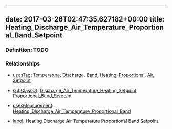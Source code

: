 
---
date: 2017-03-26T02:47:35.627182+00:00
title: Heating_Discharge_Air_Temperature_Proportional_Band_Setpoint
---
### Definition: TODO

### Relationships

* [usesTag](https://brickschema.org/schema/1.0/BrickFrame#usesTag): [Temperature](https://brickschema.org/schema/1.0/BrickTag#Temperature), [Discharge](https://brickschema.org/schema/1.0/BrickTag#Discharge), [Band](https://brickschema.org/schema/1.0/BrickTag#Band), [Heating](https://brickschema.org/schema/1.0/BrickTag#Heating), [Proportional](https://brickschema.org/schema/1.0/BrickTag#Proportional), [Air](https://brickschema.org/schema/1.0/BrickTag#Air), [Setpoint](https://brickschema.org/schema/1.0/BrickTag#Setpoint)

* [subClassOf](http://www.w3.org/2000/01/rdf-schema#subClassOf): [Discharge_Air_Temperature_Heating_Setpoint](https://brickschema.org/schema/1.0/Brick#Discharge_Air_Temperature_Heating_Setpoint), [Proportional_Band_Setpoint](https://brickschema.org/schema/1.0/Brick#Proportional_Band_Setpoint)

* [usesMeasurement](https://brickschema.org/schema/1.0/BrickFrame#usesMeasurement): [Heating_Discharge_Air_Temperature_Proportional_Band](https://brickschema.org/schema/1.0/Brick#Heating_Discharge_Air_Temperature_Proportional_Band)

* [label](http://www.w3.org/2000/01/rdf-schema#label): Heating Discharge Air Temperature Proportional Band Setpoint
